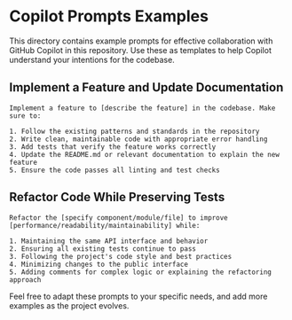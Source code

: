 # Copilot Prompts Examples

This directory contains example prompts for effective collaboration with GitHub Copilot in this repository. Use these as templates to help Copilot understand your intentions for the codebase.

## Implement a Feature and Update Documentation

```
Implement a feature to [describe the feature] in the codebase. Make sure to:

1. Follow the existing patterns and standards in the repository
2. Write clean, maintainable code with appropriate error handling
3. Add tests that verify the feature works correctly
4. Update the README.md or relevant documentation to explain the new feature
5. Ensure the code passes all linting and test checks
```

## Refactor Code While Preserving Tests

```
Refactor the [specify component/module/file] to improve [performance/readability/maintainability] while:

1. Maintaining the same API interface and behavior
2. Ensuring all existing tests continue to pass
3. Following the project's code style and best practices
4. Minimizing changes to the public interface
5. Adding comments for complex logic or explaining the refactoring approach
```

Feel free to adapt these prompts to your specific needs, and add more examples as the project evolves.